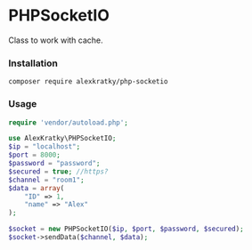 # PHPSocketIO

Class to work with cache.

### Installation

`composer require alexkratky/php-socketio`

### Usage

```php
require 'vendor/autoload.php';

use AlexKratky\PHPSocketIO;
$ip = "localhost";
$port = 8000;
$password = "password";
$secured = true; //https?
$channel = "room1";
$data = array(
    "ID" => 1,
    "name" => "Alex"
);

$socket = new PHPSocketIO($ip, $port, $password, $secured);
$socket->sendData($channel, $data);
```
